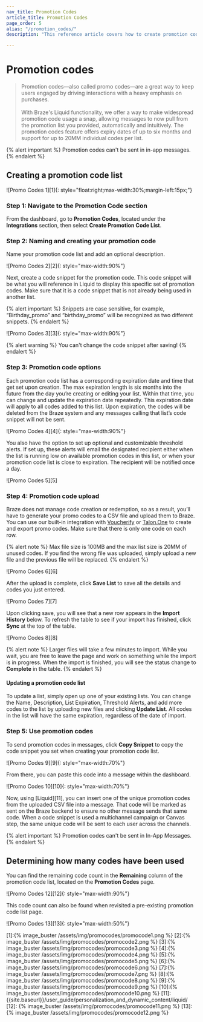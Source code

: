 ```yaml
---
nav_title: Promotion Codes
article_title: Promotion Codes
page_order: 5
alias: "/promotion_codes/"
description: "This reference article covers how to create promotion code lists and add them into your campaigns and Canvases."

---
```


# Promotion codes

> Promotion codes—also called promo codes—are a great way to keep users engaged by driving interactions with a heavy emphasis on purchases. <br><br>With Braze's Liquid functionality, we offer a way to make widespread promotion code usage a snap, allowing messages to now pull from the promotion list you provided, automatically and intuitively. The promotion codes feature offers expiry dates of up to six months and support for up to 20MM individual codes per list.

{% alert important %}
Promotion codes can't be sent in in-app messages.
{% endalert %}

## Creating a promotion code list

![Promo Codes 1][1]{: style="float:right;max-width:30%;margin-left:15px;"}

### Step 1: Navigate to the Promotion Code section

From the dashboard, go to **Promotion Codes**, located under the **Integrations** section, then select **Create Promotion Code List**.

### Step 2: Naming and creating your promotion code

Name your promotion code list and add an optional description.

![Promo Codes 2][2]{: style="max-width:90%"}

Next, create a code snippet for the promotion code. This code snippet will be what you will reference in Liquid to display this specific set of promotion codes. Make sure that it is a code snippet that is not already being used in another list.

{% alert important %}
Snippets are case sensitive, for example, “Birthday_promo” and “birthday_promo” will be recognized as two different snippets.
{% endalert %}

![Promo Codes 3][3]{: style="max-width:90%"}

{% alert warning %}
You can't change the code snippet after saving!
{% endalert %}

### Step 3: Promotion code options

Each promotion code list has a corresponding expiration date and time that get set upon creation. The max expiration length is six months into the future from the day you’re creating or editing your list. Within that time, you can change and update the expiration date repeatedly. This expiration date will apply to all codes added to this list. Upon expiration, the codes will be deleted from the Braze system and any messages calling that list’s code snippet will not be sent.

![Promo Codes 4][4]{: style="max-width:90%"}

You also have the option to set up optional and customizable threshold alerts. If set up, these alerts will email the designated recipient either when the list is running low on available promotion codes in this list, or when your promotion code list is close to expiration. The recipient will be notified once a day.

![Promo Codes 5][5]

### Step 4: Promotion code upload

Braze does not manage code creation or redemption, so as a result, you’ll have to generate your promo codes to a CSV file and upload them to Braze. You can use our built-in integration with [Voucherify]({{site.baseurl}}/partners/channel_extensions/loyalty/voucherify/) or [Talon.One]({{site.baseurl}}/partners/channel_extensions/loyalty/talonone/) to create and export promo codes. Make sure that there is only one code on each row.

{% alert note %}
Max file size is 100MB and the max list size is 20MM of unused codes. If you find the wrong file was uploaded, simply upload a new file and the previous file will be replaced.
{% endalert %}

![Promo Codes 6][6]

After the upload is complete, click **Save List** to save all the details and codes you just entered.

![Promo Codes 7][7]

Upon clicking save, you will see that a new row appears in the **Import History** below. To refresh the table to see if your import has finished, click <span style="font-size: 14px;margin-bottom: .5rem;height: 16px;width: 16px;" class="fas fa-sync" ></span> **Sync** at the top of the table.

![Promo Codes 8][8]

{% alert note %}
Larger files will take a few minutes to import. While you wait, you are free to leave the page and work on something while the import is in progress. When the import is finished, you will see the status change to **Complete** in the table.
{% endalert %}

#### Updating a promotion code list

To update a list, simply open up one of your existing lists. You can change the Name, Description, List Expiration, Threshold Alerts, and add more codes to the list by uploading new files and clicking **Update List**.
All codes in the list will have the same expiration, regardless of the date of import.

### Step 5: Use promotion codes

To send promotion codes in messages, click **Copy Snippet** to copy the code snippet you set when creating your promotion code list.

![Promo Codes 9][9]{: style="max-width:70%"}

From there, you can paste this code into a message within the dashboard.

![Promo Codes 10][10]{: style="max-width:70%"}

Now, using [Liquid][11], you can insert one of the unique promotion codes from the uploaded CSV file into a message. That code will be marked as sent on the Braze backend to ensure no other message sends that same code. When a code snippet is used a multichannel campaign or Canvas step, the same unique code will be sent to each user across the channels.

{% alert important %}
Promotion codes can't be sent in In-App Messages.
{% endalert %}

## Determining how many codes have been used

You can find the remaining code count in the **Remaining** column of the promotion code list, located on the **Promotion Codes** page.

![Promo Codes 12][12]{: style="max-width:90%"}

This code count can also be found when revisited a pre-existing promotion code list page. 

![Promo Codes 13][13]{: style="max-width:50%"}

[1]:{% image_buster /assets/img/promocodes/promocode1.png %}
[2]:{% image_buster /assets/img/promocodes/promocode2.png %}
[3]:{% image_buster /assets/img/promocodes/promocode3.png %}
[4]:{% image_buster /assets/img/promocodes/promocode4.png %}
[5]:{% image_buster /assets/img/promocodes/promocode5.png %}
[6]:{% image_buster /assets/img/promocodes/promocode6.png %}
[7]:{% image_buster /assets/img/promocodes/promocode7.png %}
[8]:{% image_buster /assets/img/promocodes/promocode8.png %}
[9]:{% image_buster /assets/img/promocodes/promocode9.png %}
[10]:{% image_buster /assets/img/promocodes/promocode10.png %}
[11]: {{site.baseurl}}/user_guide/personalization_and_dynamic_content/liquid/
[12]: {% image_buster /assets/img/promocodes/promocode11.png %}
[13]: {% image_buster /assets/img/promocodes/promocode12.png %}





